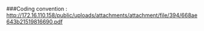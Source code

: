 ###Coding convention :
	http://172.16.110.158/public/uploads/attachments/attachment/file/394/668ae643b21519816690.pdf
